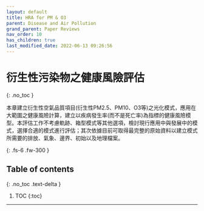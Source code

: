 ```yaml
---
layout: default
title: HRA for PM & O3
parent: Disease and Air Pollution
grand_parent: Paper Reviews
nav_order: 10
has_children: true
last_modified_date: 2022-06-13 09:26:56
---
```


# 衍生性污染物之健康風險評估
{: .no_toc }

本章建立衍生性空氣品質項目(衍生性PM2.5、PM10、O3等)之光化模式，應用在大範圍之健康風險計算，建立以疾病發生率(而不是死亡率)為指標的健康風險模型。本評估工作不考慮軌跡、箱型模式等其他選項，檢討現行應用中與發展中的模式，選擇合適的模式進行評估；其次依據目前可取得最完整的原始資料以建立模式所需要的排放、氣象、邊界、初始以及地理檔案。

{: .fs-6 .fw-300 }

## Table of contents
{: .no_toc .text-delta }

1. TOC
{:toc}

---
